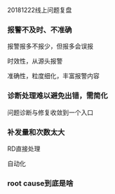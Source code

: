 # 
20181222线上问题复盘

### 报警不及时、不准确
报警报多不报少，但报多会误报

时效性，从源头报警

准确性，粒度细化，丰富报警内容

### 诊断处理难以避免出错，需简化
问题诊断与修复收敛到一个入口

### 补发量和次数太大
RD直接处理

自动化

### root cause到底是啥